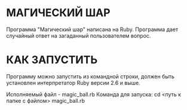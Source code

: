# МАГИЧЕСКИЙ ШАР

Программа "Магический шар" написана на Ruby. Программа дает случайный ответ на загаданный пользователем вопрос.

# КАК ЗАПУСТИТЬ

Программу можно запустить из командной строки, должен быть установлен интерпретатор Ruby версии 2.6 и выше.

Исполняемый файл - magic_ball.rb
Команда для запуска: cd <путь к папке с файлом> magic_ball.rb
